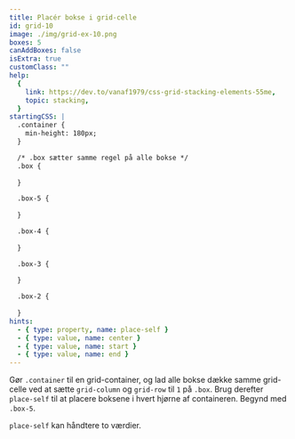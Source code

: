 ```yaml
---
title: Placér bokse i grid-celle
id: grid-10
image: ./img/grid-ex-10.png
boxes: 5
canAddBoxes: false
isExtra: true
customClass: ""
help:
  {
    link: https://dev.to/vanaf1979/css-grid-stacking-elements-55me,
    topic: stacking,
  }
startingCSS: |
  .container {
    min-height: 180px;
  }

  /* .box sætter samme regel på alle bokse */
  .box {
    
  }

  .box-5 {
    
  }

  .box-4 {
    
  }

  .box-3 {
    
  }

  .box-2 {
    
  }
hints:
  - { type: property, name: place-self }
  - { type: value, name: center }
  - { type: value, name: start }
  - { type: value, name: end }
---
```


Gør `.container` til en grid-container, og lad alle bokse dække samme grid-celle ved at sætte `grid-column` og `grid-row` til `1` på `.box`. Brug derefter `place-self` til at placere boksene i hvert hjørne af containeren. Begynd med `.box-5`.

`place-self` kan håndtere to værdier.
